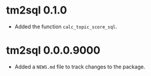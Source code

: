 # tm2sql 0.1.0

* Added the function `calc_topic_score_sql`.

# tm2sql 0.0.0.9000

* Added a `NEWS.md` file to track changes to the package.
